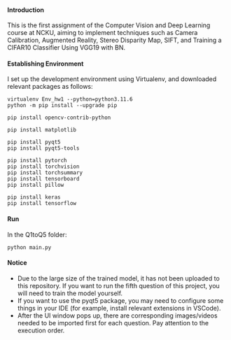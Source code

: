 #### Introduction
This is the first assignment of the Computer Vision and Deep Learning course at NCKU, aiming to implement techniques such as Camera Calibration, Augmented Reality, Stereo Disparity Map, SIFT, and Training a CIFAR10 Classifier Using VGG19 with BN.

#### Establishing Environment
I set up the development environment using Virtualenv, and downloaded relevant packages as follows:
```shell
virtualenv Env_hw1 --python=python3.11.6
python -m pip install --upgrade pip

pip install opencv-contrib-python

pip install matplotlib

pip install pyqt5
pip install pyqt5-tools

pip install pytorch
pip install torchvision
pip install torchsummary
pip install tensorboard
pip install pillow

pip install keras
pip install tensorflow
```

#### Run
In the Q1toQ5 folder:  
```shell
python main.py
```

#### Notice
- Due to the large size of the trained model, it has not been uploaded to this repository. If you want to run the fifth question of this project, you will need to train the model yourself.
- If you want to use the pyqt5 package, you may need to configure some things in your IDE (for example, install relevant extensions in VSCode).
- After the UI window pops up, there are corresponding images/videos needed to be imported first for each question. Pay attention to the execution order.
